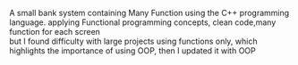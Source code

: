 A small bank system containing Many Function using the C++ programming language.
applying Functional programming concepts, clean code,many function for each screen  
 but I found difficulty with large projects using functions only, which highlights the importance of using OOP, then I updated it with OOP
